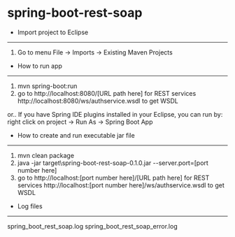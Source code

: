 # spring-boot-rest-soap

- Import project to Eclipse
------------------------------------------------------------------------
1. Go to menu File -> Imports -> Existing Maven Projects


- How to run app
------------------------------------------------------------------------
1. mvn spring-boot:run
2. go to 
	http://localhost:8080/[URL path here] for REST services 
	http://localhost:8080/ws/authservice.wsdl to get WSDL

or..
If you have Spring IDE plugins installed in your Eclipse, you can run by:
right click on project -> Run As -> Spring Boot App 	

- How to create and run executable jar file
------------------------------------------------------------------------
1. mvn clean package
2. java -jar target\spring-boot-rest-soap-0.1.0.jar --server.port=[port number here]
3. go to 
	http://localhost:[port number here]/[URL path here] for REST services 
	http://localhost:[port number here]/ws/authservice.wsdl to get WSDL

- Log files
------------------------------------------------------------------------
spring_boot_rest_soap.log
spring_boot_rest_soap_error.log
